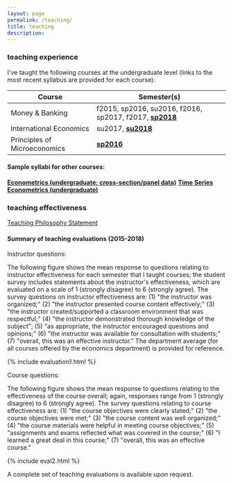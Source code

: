 ```yaml
---
layout: page
permalink: /teaching/
title: teaching
description: 
---
```



### teaching experience
I've taught the following courses at the undergraduate level (links to the most recent syllabus are provided for each course):

 Course                        | Semester(s)                                         
-------------------------------|-----------------------------------------------------
 Money & Banking               | f2015, sp2016, su2016, f2016, sp2017, f2017, [__sp2018__](https://drive.google.com/open?id=1-KsqTI43-Aj7o74THp9516iQazxGA0Fp)
 International Economics       | su2017, [__su2018__](https://drive.google.com/open?id=19bNOvuJUcOuJfaMDThSlAZXRHv24Qy5o)
 Principles of Microeconomics | [__sp2016__](https://drive.google.com/open?id=1djcMuDbCogYAHh9QyxppcZCMu40k0WLL)

#### Sample syllabi for other courses:
[__Econometrics (undergraduate; cross-section/panel data)__](https://drive.google.com/file/d/183l0T59HO4IEGAhSFBIUc2tuBFcQJbZZ)
[__Time Series Econometrics (undergraduate)__](https://drive.google.com/file/d/1rYWNXDUeV1hKKUpbC3igvy5kO6xh7z-z)



### teaching effectiveness

[Teaching Philosophy Statement](https://drive.google.com/file/d/1ZMLLImsuHl01s2bXDnG7vcSjojKFaM1N)


#### Summary of teaching evaluations (2015-2018)

Instructor questions:

The following figure shows the mean response to questions relating to instructor effectiveness for each semester that I taught courses; the student survey includes statements about the instructor's effectiveness, which are evaluated on a scale of 1 (strongly disagree) to 6 (strongly agree). The survey questions on instructor effectiveness are: (1) "the instructor was organized;" (2) "the instructor presented course content effectively;" (3) "the instructor created/supported a classroom environment that was respectful;" (4) "the instructor demonstrated thorough knowledge of the subject"; (5) "as appropriate, the instructor encouraged questions and opinions;" (6) "the instructor was available for consultation with students;" (7) "overall, this was an effective instructor." The department average (for all courses offered by the economics department) is provided for reference.

{% include evaluation1.html %}

Course questions:

The following figure shows the mean response to questions relating to the effectiveness of the course overall; again, responses range from 1 (strongly disagree) to 6 (strongly agree). The survey questions relating to course effectiveness are: (1) "the course objectives were clearly stated;" (2) "the course objectives were met;" (3) "the course content was well organized;" (4) "the course materials were helpful in meeting course objectives;" (5) "assignments and exams reflected what was covered in the course;" (6) "I learned a great deal in this course;" (7) "overall, this was an effective course."


{% include eval2.html %}


A complete set of teaching evaluations is available upon request.
